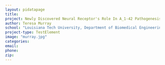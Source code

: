 ```yaml
---
layout: pidatapage
title:
project: Newly Discovered Neural Receptor's Role In A_1-42 Pathogenesis Of Alzheimer's Disease
author: Teresa Murray
school: "Louisiana Tech University, Department of Biomedical Engineering"
project-type: TestElement
image: "murray.jpg"
categories:
email:
phone:
zip:
---
```

